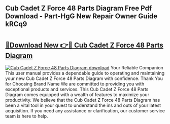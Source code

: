 ## Cub Cadet Z Force 48 Parts Diagram Free Pdf Download - Part-HgG New Repair Owner Guide kRCq9

# <h2><a href="http://dfjxzij.blite.top/?on=Cub+Cadet+Z+Force+48+Parts+Diagram">🔗Download New 👉🔴 Cub Cadet Z Force 48 Parts Diagram</a></h2>

[![Cub Cadet Z Force 48 Parts Diagram download](https://i.imgur.com/lujVjoI.png)](http://dfjxzij.blite.top/?on=Cub+Cadet+Z+Force+48+Parts+Diagram)
Your Reliable Companion This user manual provides a dependable guide to operating and maintaining your new Cub Cadet Z Force 48 Parts Diagram with confidence. Thank You for Choosing Brand Name We are committed to providing you with exceptional products and services. This Cub Cadet Z Force 48 Parts Diagram comes equipped with a wealth of features to maximize your productivity. We believe that the Cub Cadet Z Force 48 Parts Diagram has been a vital tool in your quest to understand the ins and outs of your latest acquisition. If you need any assistance or clarification, our customer service team is here to help.
